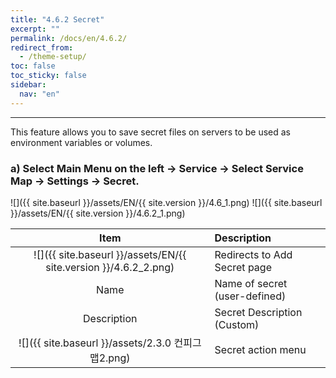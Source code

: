 ```yaml
---
title: "4.6.2 Secret"
excerpt: ""
permalink: /docs/en/4.6.2/
redirect_from:
  - /theme-setup/
toc: false
toc_sticky: false
sidebar:
  nav: "en"
---
```



---

This feature allows you to save secret files on servers to be used as environment variables or volumes.

### a\) Select Main Menu on the left → Service → Select Service Map → Settings → Secret.
![]({{ site.baseurl }}/assets/EN/{{ site.version }}/4.6_1.png)
![]({{ site.baseurl }}/assets/EN/{{ site.version }}/4.6.2_1.png)

|                              **Item**                              | **Description**                 |
| :----------------------------------------------------------------: | :------------------------------ |
| ![]({{ site.baseurl }}/assets/EN/{{ site.version }}/4.6.2_2.png) | Redirects to Add Secret page    |
|                                Name                                | Name of secret \(user-defined\) |
|                            Description                             | Secret Description (Custom)     |
| ![]({{ site.baseurl }}/assets/2.3.0 컨피그맵2.png) | Secret action menu              |
